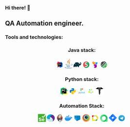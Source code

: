 ### Hi there! 👋
QA Automation engineer.
---

### Tools and technologies:

### <p  align="center"> Java stack:
<p  align="center">
  <code><img width="5%" title="IntelliJ IDEA" src="./images/icons/IDEA-logo.svg"></code>
  <code><img width="5%" title="Java" src="./images/icons/java-logo.svg"></code>
  <code><img width="5%" title="Gradle" src="./images/icons/gradle-logo.svg"></code>
  <code><img width="5%" title="JUnit5" src="./images/icons/junit5-logo.svg"></code>
  <code><img width="5%" title="Selenide" src="./images/icons/selenide-logo.svg"></code>
  <code><img width="5%" title="REST-Assured" src="./images/icons/rest-assured-logo.svg"></code>

### <p  align="center"> Python stack:
<p  align="center">
  <code><img width="5%" title="Pycharm" src="images/icons/pycharm.png"></code>
  <code><img width="5%" title="Python" src="images/icons/python.png"></code>
  <code><img width="5%" title="Pytest" src="images/icons/pytest.png"></code>
  <code><img width="5%" title="Selene" src="images/icons/selene.png"></code>
  <code><img width="5%" title="Requests" src="images/icons/requests.png"></code>

### <p  align="center"> Automation Stack:
<p  align="center">
  <code><img width="5%" title="Selenium" src="images/icons/selenium.png"></code>
  <code><img width="5%" title="Appium" src="./images/icons/appium.svg"></code>
  <code><img width="5%" title="Jenkins" src="./images/icons/jenkins-logo.svg"></code>
  <code><img width="5%" title="Docker" src="images/icons/docker.png"></code>
  <code><img width="5%" title="Selenoid" src="./images/icons/selenoid-logo.svg"></code>
  <code><img width="5%" title="Browserstack" src="./images/icons/browserstack.svg"></code>
  <code><img width="5%" title="Allure Report" src="./images/icons/allure-Report-logo.svg"></code>
  <code><img width="5%" title="Allure TestOps" src="./images/icons/allure_testops.png"></code>
  <code><img width="5%" title="Jira" src="./images/icons/jira-logo.svg"></code>
  <code><img width="5%" title="Telegram" src="./images/icons/Telegram.svg"></code>
</p>